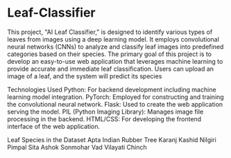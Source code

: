 # Leaf-Classifier
This project, "AI Leaf Classifier," is designed to identify various types of leaves from images using a deep learning model. It employs convolutional neural networks (CNNs) to analyze and classify leaf images into predefined categories based on their species. The primary goal of this project is to develop an easy-to-use web application that leverages machine learning to provide accurate and immediate leaf classification. Users can upload an image of a leaf, and the system will predict its species

Technologies Used Python: For backend development including machine learning model integration. PyTorch: Employed for constructing and training the convolutional neural network. Flask: Used to create the web application serving the model. PIL (Python Imaging Library): Manages image file processing in the backend. HTML/CSS: For developing the frontend interface of the web application.

Leaf Species in the Dataset Apta Indian Rubber Tree Karanj Kashid Nilgiri Pimpal Sita Ashok Sonmohar Vad Vilayati Chinch

